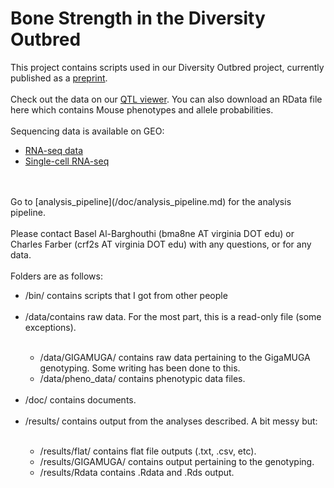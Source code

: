 # Bone Strength in the Diversity Outbred
This project contains scripts used in our Diversity Outbred project, currently published as a [preprint](https://www.biorxiv.org/content/10.1101/2020.06.24.169839v1).
<br>
<br>
Check out the data on our [QTL viewer](http://qtlviewer.uvadcos.io). You can also download an RData file here which contains Mouse phenotypes and allele probabilities.
<br>
<br>
Sequencing data is available on GEO:
  - [RNA-seq data](https://www.ncbi.nlm.nih.gov/geo/query/acc.cgi?acc=GSE152708)
  - [Single-cell RNA-seq](https://www.ncbi.nlm.nih.gov/geo/query/acc.cgi?acc=GSE152806)
<br>
<br>
Go to [analysis_pipeline](/doc/analysis_pipeline.md) for the analysis pipeline.
<br>
<br>
Please contact Basel Al-Barghouthi (bma8ne AT virginia DOT edu) or Charles Farber (crf2s AT virginia DOT edu) with any questions, or for any data.
<br>
<br>
Folders are as follows:
<ul>
<li>/bin/ contains scripts that I got from other people</li><br/>
<li>/data/contains raw data. For the most part, this is a read-only file (some exceptions).</li>
<ul><br/>
<li>/data/GIGAMUGA/ contains raw data pertaining to the GigaMUGA genotyping. Some writing has been done to this.</li>
<li>/data/pheno_data/ contains phenotypic data files.</li>
</ul><br/>      
<li>/doc/ contains documents.</li><br/> 
<li>/results/ contains output from the analyses described. A bit messy but:</li>
<ul><br/>
<li>/results/flat/ contains flat file outputs (.txt, .csv, etc).</li>
<li>/results/GIGAMUGA/ contains output pertaining to the genotyping.</li>
<li>/results/Rdata contains .Rdata and .Rds output.</li>
</ul>
</ul>




